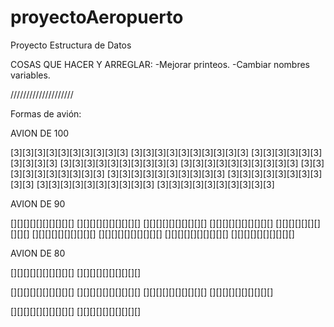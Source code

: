 # proyectoAeropuerto
Proyecto Estructura de Datos

COSAS QUE HACER Y ARREGLAR:
-Mejorar printeos.
-Cambiar nombres variables.

////////////////////

Formas de avión:

AVION DE 100

[3][3][3][3][3][3][3][3][3][3] [3][3][3][3][3][3][3][3][3][3]
[3][3][3][3][3][3][3][3][3][3] [3][3][3][3][3][3][3][3][3][3] [3][3][3][3][3][3][3][3][3][3] 
[3][3][3][3][3][3][3][3][3][3] [3][3][3][3][3][3][3][3][3][3] [3][3][3][3][3][3][3][3][3][3]
[3][3][3][3][3][3][3][3][3][3] [3][3][3][3][3][3][3][3][3][3]

AVION DE 90

[][][][][][][][][][] [][][][][][][][][][] [][][][][][][][][][]
[][][][][][][][][][] [][][][][][][][][][] [][][][][][][][][][]
[][][][][][][][][][] [][][][][][][][][][] [][][][][][][][][][]

AVION DE 80

[][][][][][][][][][] [][][][][][][][][][]

[][][][][][][][][][] [][][][][][][][][][]
[][][][][][][][][][] [][][][][][][][][][]

[][][][][][][][][][] [][][][][][][][][][]